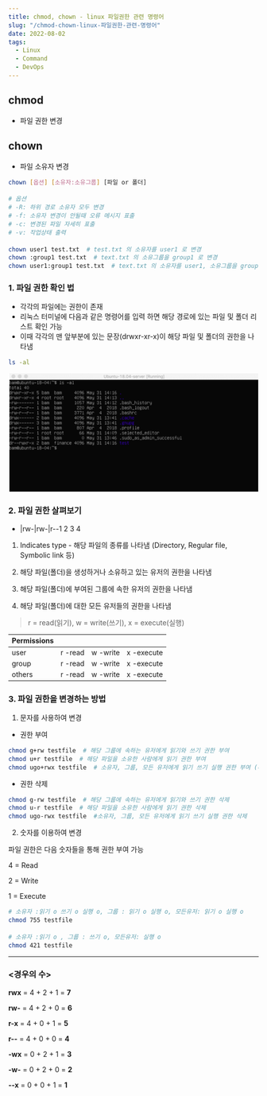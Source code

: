 ```yaml
---
title: chmod, chown - linux 파일권한 관련 명령어
slug: "/chmod-chown-linux-파일권한-관련-명령어"
date: 2022-08-02
tags:
  - Linux
  - Command
  - DevOps
---
```


## chmod

- 파일 권한 변경

## chown

- 파일 소유자 변경

```bash
chown [옵션] [소유자:소유그룹] [파일 or 폴더]

# 옵션
# -R: 하위 경로 소유자 모두 변경
# -f: 소유자 변경이 안될때 오류 메시지 표출
# -c: 변경된 파일 자세히 표출
# -v: 작업상태 출력

chown user1 test.txt  # test.txt 의 소유자를 user1 로 변경
chown :group1 test.txt  # text.txt 의 소유그룹을 group1 로 변경
chown user1:group1 test.txt  # text.txt 의 소유자를 user1, 소유그룹을 group1 로 변경
```

### **1. 파일 권한 확인 법**

- 각각의 파일에는 권한이 존재 
- 리눅스 터미널에 다음과 같은 명령어를 입력 하면 해당 경로에 있는 파일 및 폴더 리스트 확인 가능 
- 이때 각각의 맨 앞부분에 있는 문장(drwxr-xr-x)이 해당 파일 및 폴더의 권한을 나타냄

```bash
ls -al
```

![파일권한 확인법](img1.png "파일권한 확인법")

### 2. 파일 권한 살펴보기

- |rw-|rw-|r--1 2 3 4

1. Indicates type - 해당 파일의 종류를 나타냄 (Directory, Regular file, Symbolic link 등)

2. 해당 파일(폴더)을 생성하거나 소유하고 있는 유저의 권한을 나타냄

3. 해당 파일(폴더)에 부여된 그룹에 속한 유저의 권한을 나타냄

4. 해당 파일(폴더)에 대한 모든 유저들의 권한을 나타냄

> r = read(읽기), w = write(쓰기), x = execute(실행)

| Permissions |  |  |  |
| --- | --- | --- | --- |
| user | r -read | w -write | x -execute |
| group | r -read | w -write | x -execute |
| others | r -read | w -write | x -execute |

### 3. 파일 권한을 변경하는 방법

1. 문자를 사용하여 변경

- 권한 부여

```bash
chmod g+rw testfile  # 해당 그룹에 속하는 유저에게 읽기와 쓰기 권한 부여
chmod u+r testfile  # 해당 파일을 소유한 사람에게 읽기 권한 부여
chmod ugo+rwx testfile  # 소유자, 그룹, 모든 유저에게 읽기 쓰기 실행 권한 부여 (매우 위험)
```

- 권한 삭제

```bash
chmod g-rw testfile  # 해당 그룹에 속하는 유저에게 읽기와 쓰기 권한 삭제
chmod u-r testfile  # 해당 파일을 소유한 사람에게 읽기 권한 삭제
chmod ugo-rwx testfile  #소유자, 그룹, 모든 유저에게 읽기 쓰기 실행 권한 삭제
```

2. 숫자를 이용하여 변경

파일 권한은 다음 숫자들을 통해 권한 부여 가능

4 = Read

2 = Write

1 = Execute

```bash
# 소유자 :읽기 o 쓰기 o 실행 o, 그룹 : 읽기 o 실행 o, 모든유저: 읽기 o 실행 o
chmod 755 testfile

# 소유자 :읽기 o , 그룹 : 쓰기 o, 모든유저: 실행 o
chmod 421 testfile
```

---

### \<경우의 수\>

**rwx** = 4 + 2 + 1 = **7**

**rw-** = 4 + 2 + 0 = **6**

**r-x** = 4 + 0 + 1 = **5**

**r--** = 4 + 0 + 0 = **4**

**-wx** = 0 + 2 + 1 = **3**

**-w-** = 0 + 2 + 0 = **2**

**--x** = 0 + 0 + 1 = **1**
